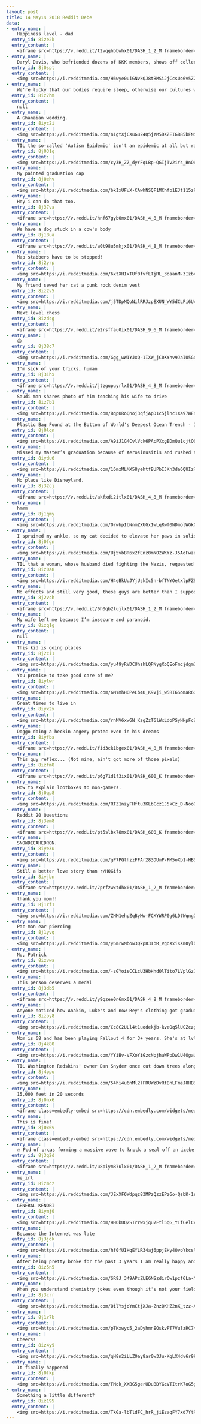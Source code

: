 ```yaml
---
layout: post
title: 14 Mayıs 2018 Reddit Debe
data:
- entry_name: |
    Happiness level - dad
  entry_id: 8ize2k
  entry_content: |
    <iframe src=https://v.redd.it/t2vqghbbwhx01/DASH_1_2_M frameborder=0></iframe>
- entry_name: |
    Daryl Davis, who befriended dozens of KKK members, shows off collection of robes surrendered to him
  entry_id: 8j0spt
  entry_content: |
    <img src=https://i.redditmedia.com/H6wye0uiGNvkQJ8tBMSiJjCcsUo6v5Z2BdkqxpVCxsU.jpg?s=ec51010a8db1dd6085f018319cd52146 frameborder=0>
- entry_name: |
    We're lucky that our bodies require sleep, otherwise our cultures would have us working 16-20 hour days.
  entry_id: 8iz7hm
  entry_content: |
    null
- entry_name: |
    A Ghanaian wedding.
  entry_id: 8iyc2i
  entry_content: |
    <img src=https://i.redditmedia.com/n1gtXjCXuGu24Q5jzM5DXZEIGB85bFNdS8iixvb_6to.jpg?s=d203cf552631b617dbc831adf0ea0be3 frameborder=0>
- entry_name: |
    TIL the so-called 'Autism Epidemic' isn't an epidemic at all but rather an increase in reported incidents due to a growing awareness of autism and changes to the condition’s diagnostic criteria.
  entry_id: 8j031q
  entry_content: |
    <img src=https://i.redditmedia.com/cy3H_ZZ_dyYFqLBp-QGIjTv2iYs_BnQ6PNjp79Z52nM.jpg?s=2868d56af941dfa6dc07c5e6f28fffe3 frameborder=0>
- entry_name: |
    My painted graduation cap
  entry_id: 8j0ehv
  entry_content: |
    <img src=https://i.redditmedia.com/bkIxUFuX-CAwhNSQF1MChfb1EJt115zP42Gd4OArbko.jpg?s=22ff06c5eb7a1fe703c288c815f9b6a7 frameborder=0>
- entry_name: |
    Hey i can do that too.
  entry_id: 8j37va
  entry_content: |
    <iframe src=https://v.redd.it/hnf67gyb0mx01/DASH_4_8_M frameborder=0></iframe>
- entry_name: |
    We have a dog stuck in a cow's body
  entry_id: 8j18ua
  entry_content: |
    <iframe src=https://v.redd.it/a0t98u5mkjx01/DASH_4_8_M frameborder=0></iframe>
- entry_name: |
    Map stabbers have to be stopped!
  entry_id: 8j2yrp
  entry_content: |
    <img src=https://i.redditmedia.com/6xtXHIxTUf0fvfLTjRL_3oaanM-3Izb4sIKXrcbSXyU.jpg?s=da74435f6cc93b6cb67d73ea3a54feba frameborder=0>
- entry_name: |
    My friend sewed her cat a punk rock denim vest
  entry_id: 8iz2v5
  entry_content: |
    <img src=https://i.redditmedia.com/j5TDpMQoNilRRJzpEXUN_WY5dCLPi6UxepqIx3WHWTc.jpg?s=f9ecbf7e5e2e7935fdbd0e034b29f5c3 frameborder=0>
- entry_name: |
    Next level chess
  entry_id: 8izdsg
  entry_content: |
    <iframe src=https://v.redd.it/e2rsffau0ix01/DASH_9_6_M frameborder=0></iframe>
- entry_name: |
    😉
  entry_id: 8j38c7
  entry_content: |
    <img src=https://i.redditmedia.com/Ggg_wW1YJxQ-1IXW_jC0XYhv9JaIU5GoKbkTR1J83rc.jpg?s=e377532e23d5d30ca5e8e69fcb607451 frameborder=0>
- entry_name: |
    I'm sick of your tricks, human
  entry_id: 8j31hx
  entry_content: |
    <iframe src=https://v.redd.it/jtzgupuyrlx01/DASH_4_8_M frameborder=0></iframe>
- entry_name: |
    Saudi man shares photo of him teaching his wife to drive
  entry_id: 8iz7b1
  entry_content: |
    <img src=https://i.redditmedia.com/BqpURoQnoj3qfjApD1c5jlnc1Xa97WEn7n7YNFJzQbw.jpg?s=49e663866f9d749cd4709862f4c9a4f4 frameborder=0>
- entry_name: |
    Plastic Bag Found at the Bottom of World's Deepest Ocean Trench - It is now the deepest known piece of plastic trash, found at a depth of 36,000 feet inside the Mariana Trench.
  entry_id: 8j0lqn
  entry_content: |
    <img src=https://i.redditmedia.com/A9iJ1G4CvlVck6PAcPXxgEDmQu1cjtO6a_-x8m8eHDI.jpg?s=095bb9c506042c4e51995f7f73f1466a frameborder=0>
- entry_name: |
    Missed my Master’s graduation because of Aerosinusitis and rushed to emergency room. Here’s my dad handing me my insurance papers pretending to graduate me.
  entry_id: 8iydu6
  entry_content: |
    <img src=https://i.redditmedia.com/16mzMLMX58yehtfBUPbIJKn3da6QUIzResySF4IMfys.jpg?s=fe086706f1b1937bf8459d58cd5116c1 frameborder=0>
- entry_name: |
    No place like Disneyland.
  entry_id: 8j32cj
  entry_content: |
    <iframe src=https://v.redd.it/akfxdi2itlx01/DASH_4_8_M frameborder=0></iframe>
- entry_name: |
    hmmm
  entry_id: 8j1qmy
  entry_content: |
    <img src=https://i.redditmedia.com/OrwhpIbNnmZXUGx1wLqRwf0WDmolWGkChgpc04-WWOs.jpg?s=19bb728c5e79c8ee82f415b5343e472d frameborder=0>
- entry_name: |
    I sprained my ankle, so my cat decided to elevate her paws in solidarity
  entry_id: 8j0fgn
  entry_content: |
    <img src=https://i.redditmedia.com/Uj5vbBR6x2fEnz0mNO2WKYz-J5AoFwzePAnZTOoZ-Ss.jpg?s=66c2803f5f4d90442992d200c6d4e806 frameborder=0>
- entry_name: |
    TIL that a woman, whose husband died fighting the Nazis, requested to be allowed to drive a tank to avenge her husband. She proved herself a skilled tank driver, died from injuries obtained in battle, and was posthumously named Hero of the Soviet Union.
  entry_id: 8iz0a8
  entry_content: |
    <img src=https://i.redditmedia.com/H4eBkUuJYjUskIc5n-bfTNYOetxlpFZ8ecSfXFTzfnU.jpg?s=e4f91131c1b8cd3c39972a7d2c068e1e frameborder=0>
- entry_name: |
    No effects and still very good, these guys are better than I supposed.
  entry_id: 8j2vch
  entry_content: |
    <iframe src=https://v.redd.it/6h0qb2lujlx01/DASH_1_2_M frameborder=0></iframe>
- entry_name: |
    My wife left me because I’m insecure and paranoid.
  entry_id: 8izq1g
  entry_content: |
    null
- entry_name: |
    This kid is going places
  entry_id: 8j2ci1
  entry_content: |
    <img src=https://i.redditmedia.com/yu49yRVDCUhshLQPNygXoQEoFmcjdgmDXW9Azqz8Uxc.jpg?s=6ceaf461652900126fba09460f141bdd frameborder=0>
- entry_name: |
    You promise to take good care of me?
  entry_id: 8iylwr
  entry_content: |
    <img src=https://i.redditmedia.com/6MYmhHOPeLb4U_K9Vji_w5BI6SomaR6Qo-ybtgnu4Ic.jpg?s=5b6afd9ca44c5e8d486fa9aa4d42fb56 frameborder=0>
- entry_name: |
    Great times to live in
  entry_id: 8iyx2x
  entry_content: |
    <img src=https://i.redditmedia.com/rnMV6xw6N_KzgZzT6lWxLdoPSyHHpFcZ9s7_nt4rgTw.jpg?s=028c70dd5cefdbbed401ecfc5b4343c8 frameborder=0>
- entry_name: |
    Doggo doing a heckin angery protec even in his dreams
  entry_id: 8iyfba
  entry_content: |
    <iframe src=https://v.redd.it/fid3ck1bgex01/DASH_4_8_M frameborder=0></iframe>
- entry_name: |
    This guy reflex... (Not mine, ain't got more of those pixels)
  entry_id: 8izfm8
  entry_content: |
    <iframe src=https://v.redd.it/p6g71d1f3ix01/DASH_600_K frameborder=0></iframe>
- entry_name: |
    How to explain lootboxes to non-gamers.
  entry_id: 8j0qp8
  entry_content: |
    <img src=https://i.redditmedia.com/RTZ1nzyFHftu3KLbCcz1J5kCz_D-NooQ6wIJ4ZSRsPo.jpg?s=09c5b1ae95014f9b62d10af6319d4ca7 frameborder=0>
- entry_name: |
    Reddit 20 Questions
  entry_id: 8j3em8
  entry_content: |
    <iframe src=https://v.redd.it/pt5slbx78mx01/DASH_600_K frameborder=0></iframe>
- entry_name: |
    SNOWDECAHEDRON.
  entry_id: 8iye3u
  entry_content: |
    <img src=https://i.redditmedia.com/gP7PQthzzFFAr283DUmP-FM5oXb1-HB5xNoySfpqNXQ.jpg?s=6126b10a17c559323649fb0973cd113f frameborder=0>
- entry_name: |
    Still a better love story than r/HQGifs
  entry_id: 8iyjbn
  entry_content: |
    <iframe src=https://v.redd.it/7prfzwxtdhx01/DASH_1_2_M frameborder=0></iframe>
- entry_name: |
    thank you mom!!
  entry_id: 8j1rf1
  entry_content: |
    <img src=https://i.redditmedia.com/ZHM1ehpZqByMw-FCXYWRP0g6LDtWqng7_4LOWPQm0qw.jpg?s=f1cc2d2393f1cd28bea4bcf262cb6d5f frameborder=0>
- entry_name: |
    Pac-man ear piercing
  entry_id: 8j1yvq
  entry_content: |
    <img src=https://i.redditmedia.com/y6mrwMbow3Qkp83IbR_VgoXxiKXm0ylbkLfafQBPbTE.jpg?s=541e71521c3bb6ed3cbf6ce16ed0d2ba frameborder=0>
- entry_name: |
    No, Patrick
  entry_id: 8izvwa
  entry_content: |
    <img src=https://i.redditmedia.com/-zGYoisCCLcU3HbHhdOlTito7LVplGzJBT-qKWtRP8Q.jpg?s=3ef64f63c9981f6ad1c84fab368990d4 frameborder=0>
- entry_name: |
    This person deserves a medal
  entry_id: 8j3db5
  entry_content: |
    <iframe src=https://v.redd.it/y9qzee0n6mx01/DASH_4_8_M frameborder=0></iframe>
- entry_name: |
    Anyone noticed how Anakin, Luke's and now Rey's clothing got gradually darker in each of the trilogies?
  entry_id: 8izoy8
  entry_content: |
    <img src=https://i.redditmedia.com/Cc8C2ULl4t1uodekjb-kveOq5lUCZczgowFX4AEYevc.png?s=94855804df2fb5002d211eb4e1a2d820 frameborder=0>
- entry_name: |
    Mom is 68 and has been playing Fallout 4 for 3+ years. She's at lvl 132 with 600+ hrs. Happy Mother's Day to all the Gamer Moms out there!
  entry_id: 8j4k80
  entry_content: |
    <img src=https://i.redditmedia.com/YYiBv-VFXoYiGzcNpjhaWPpDw1U4OgaUZXonfESi7qo.jpg?s=8c134eaca19a7df824fcc0224ee344fe frameborder=0>
- entry_name: |
    TIL Washington Redskins' owner Dan Snyder once cut down trees along the Potomac River so that he could see it from his house. The trees were located in a national park, and a ranger who raised concern about the issue was raided by US Marshals
  entry_id: 8j4ppo
  entry_content: |
    <img src=https://i.redditmedia.com/54hi4u6nMl2lFRUWzDvRtBnLFmeJ8HBSl6XdUflYz8c.jpg?s=f1396e03f756990a81da8bc80bcd7388 frameborder=0>
- entry_name: |
    15,000 feet in 20 seconds
  entry_id: 8j0nx6
  entry_content: |
    <iframe class=embedly-embed src=https://cdn.embedly.com/widgets/media.html?src=https%3A%2F%2Fgfycat.com%2Fifr%2FElaborateEnlightenedIndianrockpython&url=https%3A%2F%2Fgfycat.com%2Felaborateenlightenedindianrockpython&image=https%3A%2F%2Fthumbs.gfycat.com%2FElaborateEnlightenedIndianrockpython-size_restricted.gif&key=522baf40bd3911e08d854040d3dc5c07&type=text%2Fhtml&schema=gfycat width=600 height=338 scrolling=no frameborder=0 allowfullscreen></iframe>
- entry_name: |
    This is fine!
  entry_id: 8j0x6v
  entry_content: |
    <iframe class=embedly-embed src=https://cdn.embedly.com/widgets/media.html?src=https%3A%2F%2Fgfycat.com%2Fifr%2FChiefAdorableLabradorretriever&url=https%3A%2F%2Fgfycat.com%2Fgifs%2Fdetail%2FChiefAdorableLabradorretriever&image=https%3A%2F%2Fthumbs.gfycat.com%2FChiefAdorableLabradorretriever-size_restricted.gif&key=522baf40bd3911e08d854040d3dc5c07&type=text%2Fhtml&schema=gfycat width=600 height=1067 scrolling=no frameborder=0 allowfullscreen></iframe>
- entry_name: |
    🔥 Pod of orcas forming a massive wave to knock a seal off an iceberg 🔥
  entry_id: 8j3g2d
  entry_content: |
    <iframe src=https://v.redd.it/u8piym87ulx01/DASH_1_2_M frameborder=0></iframe>
- entry_name: |
    me_irl
  entry_id: 8izmcz
  entry_content: |
    <img src=https://i.redditmedia.com/JExXF6Wdpqz83MPzQzzEPz6o-QsbK-1rluODwtQokBc.png?s=12329825504d531dfc44c2a5d942bdfa frameborder=0>
- entry_name: |
    GENERAL KENOBI
  entry_id: 8iymj0
  entry_content: |
    <img src=https://i.redditmedia.com/HHObUQ2STrrwxjqu7Ftl5qG_YIfCelCV00g4CVDq3pc.jpg?s=b34645c112c995e3d68d11714a96ba42 frameborder=0>
- entry_name: |
    Because the Internet was late
  entry_id: 8j3jdk
  entry_content: |
    <img src=https://i.redditmedia.com/hf0fUIHqEYLR34aj6ppjEHy4OvoYkcslVGfY4G4tunU.jpg?s=555cd8b7dcc1cf9762d1f90ca5f2fbd0 frameborder=0>
- entry_name: |
    After being pretty broke for the past 3 years I am really happy and proud to have finally filled my fridge with groceries.
  entry_id: 8iz5n5
  entry_content: |
    <img src=https://i.redditmedia.com/SR9J_349APcZLEGNSzdirOw1pzf6La-NVRY_b91jhic.jpg?s=a66721cd15e9183d7165800d32c07583 frameborder=0>
- entry_name: |
    When you understand chemistry jokes even though it's not your field.
  entry_id: 8j3crr
  entry_content: |
    <img src=https://i.redditmedia.com/OilYsjoYmCtjXJa-ZnzQKHZ2nX_tzz-A2TfZTQnLU4o.png?s=da75d68f09c8ea559a864d278d4574f8 frameborder=0>
- entry_name: |
  entry_id: 8j1r7b
  entry_content: |
    <img src=https://i.redditmedia.com/pTKxwyc5_2aDyhmnEOskvPT7VulzRC74c84DNUx0mLk.png?s=e9295130ce1d40b631dcdbe739a4ccba frameborder=0>
- entry_name: |
    Cheers!
  entry_id: 8iz4y9
  entry_content: |
    <img src=https://i.redditmedia.com/qH8n2iLLZ0ay8ar0w3Ju-KgLX4dv6r9kn_gggtW0nA4.jpg?s=5c6a5ac969fee9321a868069d5b7d657 frameborder=0>
- entry_name: |
    It finally happened
  entry_id: 8j0fkp
  entry_content: |
    <img src=https://i.redditmedia.com/FMok_XXBG5gerUDuBDYGcVTItrK7oG5g2GGROJbBQu8.jpg?s=f8a955c24228dcf56ee61c503a45497a frameborder=0>
- entry_name: |
    Something a little different?
  entry_id: 8iz195
  entry_content: |
    <img src=https://i.redditmedia.com/TkGa-lbTldFC_hrR_jiEzaqFY7xd7YtRia-1wcTOqdI.jpg?s=be00b12b762e651bc493645247ffd906 frameborder=0>
---
```

